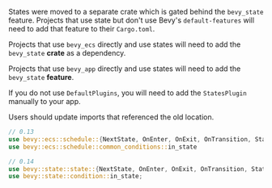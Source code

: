 States were moved to a separate crate which is gated behind the `bevy_state` feature. Projects that use state but don't use Bevy's `default-features` will need to add that feature to their `Cargo.toml`.

Projects that use `bevy_ecs` directly and use states will need to add the `bevy_state` **crate** as a dependency.

Projects that use `bevy_app` directly and use states will need to add the `bevy_state` **feature**.

If you do not use `DefaultPlugins`, you will need to add the `StatesPlugin` manually to your app.

Users should update imports that referenced the old location.

```rust
// 0.13
use bevy::ecs::schedule::{NextState, OnEnter, OnExit, OnTransition, State, States}
use bevy::ecs::schedule::common_conditions::in_state

// 0.14
use bevy::state::state::{NextState, OnEnter, OnExit, OnTransition, State, States}
use bevy::state::condition::in_state;
```
